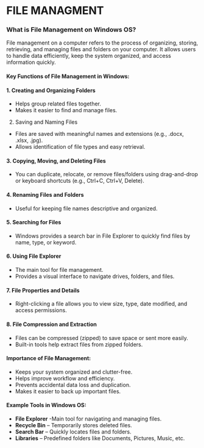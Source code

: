 # FILE MANAGMENT
### What is File Management on Windows OS?
File management on a computer refers to the process of organizing, storing, retrieving, and managing files and folders on your computer. It allows users to handle data efficiently, keep the system organized, and access information quickly.
#### Key Functions of File Management in Windows:
#### 1.	Creating and Organizing Folders
- Helps group related files together.
- Makes it easier to find and manage files.
2.	Saving and Naming Files
- Files are saved with meaningful names and extensions (e.g., .docx, .xlsx, .jpg).
- Allows identification of file types and easy retrieval.
#### 3.	Copying, Moving, and Deleting Files
- You can duplicate, relocate, or remove files/folders using drag-and-drop or keyboard shortcuts (e.g., Ctrl+C, Ctrl+V, Delete).
#### 4.	Renaming Files and Folders
- Useful for keeping file names descriptive and organized.
#### 5.	Searching for Files
- Windows provides a search bar in File Explorer to quickly find files by name, type, or keyword.
#### 6.	Using File Explorer
- The main tool for file management.
- Provides a visual interface to navigate drives, folders, and files.
#### 7.	File Properties and Details
- Right-clicking a file allows you to view size, type, date modified, and access permissions.
#### 8.	File Compression and Extraction
- Files can be compressed (zipped) to save space or sent more easily.
- Built-in tools help extract files from zipped folders.
#### Importance of File Management:
- Keeps your system organized and clutter-free.
- Helps improve workflow and efficiency.
- Prevents accidental data loss and duplication.
- Makes it easier to back up important files.
#### Example Tools in Windows OS:
- **File Explorer** -Main tool for navigating and managing files.
- **Recycle Bin** – Temporarily stores deleted files.
- **Search Bar** – Quickly locates files and folders.
- **Libraries** – Predefined folders like Documents, Pictures, Music, etc.
